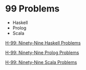 # 99 Problems

- Haskell
- Prolog
- Scala

[H-99: Ninety-Nine Haskell Problems](https://wiki.haskell.org/H-99:_Ninety-Nine_Haskell_Problems)


[H-99: Ninety-Nine Prolog Problems](https://sites.google.com/site/prologsite/prolog-problems)

[H-99: Ninety-Nine Scala Problems](http://aperiodic.net/phil/scala/s-99/)
